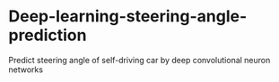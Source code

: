 # Deep-learning-steering-angle-prediction
Predict steering angle of self-driving car by deep convolutional neuron networks
